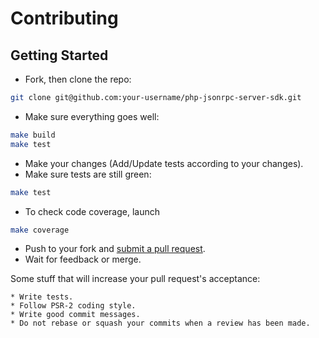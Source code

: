 # Contributing

## Getting Started
 * Fork, then clone the repo:
```bash
git clone git@github.com:your-username/php-jsonrpc-server-sdk.git
````

 * Make sure everything goes well:
```bash
make build
make test
```

 * Make your changes (Add/Update tests according to your changes).
 * Make sure tests are still green:
```bash
make test
```

 * To check code coverage, launch
```bash
make coverage
```

 * Push to your fork and [submit a pull request](https://github.com/yoanm/php-jsonrpc-server-sdk/compare/).
 * Wait for feedback or merge.

  Some stuff that will increase your pull request's acceptance:
    
    * Write tests.
    * Follow PSR-2 coding style.
    * Write good commit messages.
    * Do not rebase or squash your commits when a review has been made.
